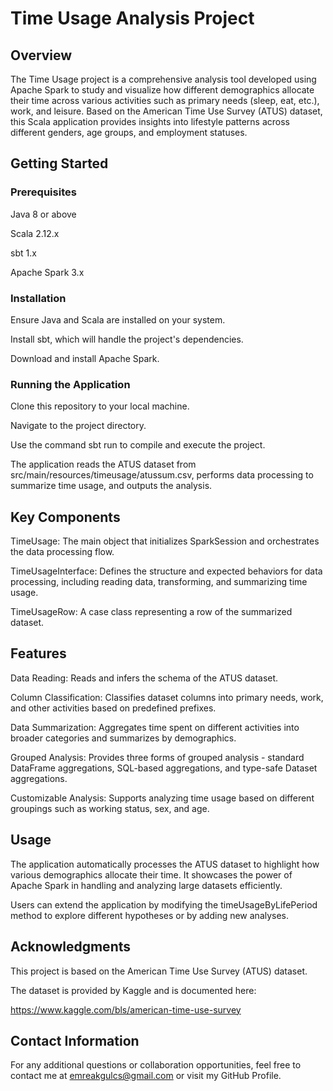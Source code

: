 # Time Usage Analysis Project 

## Overview
The Time Usage project is a comprehensive analysis tool developed using Apache Spark to study and visualize how different demographics allocate their time across various activities such as primary needs (sleep, eat, etc.), work, and leisure. Based on the American Time Use Survey (ATUS) dataset, this Scala application provides insights into lifestyle patterns across different genders, age groups, and employment statuses.

## Getting Started
### Prerequisites
Java 8 or above

Scala 2.12.x

sbt 1.x

Apache Spark 3.x

### Installation
Ensure Java and Scala are installed on your system.

Install sbt, which will handle the project's dependencies.

Download and install Apache Spark.

### Running the Application
Clone this repository to your local machine.

Navigate to the project directory.

Use the command sbt run to compile and execute the project.

The application reads the ATUS dataset from src/main/resources/timeusage/atussum.csv, performs data processing to summarize time usage, and outputs the analysis.

## Key Components
TimeUsage: The main object that initializes SparkSession and orchestrates the data processing flow.

TimeUsageInterface: Defines the structure and expected behaviors for data processing, including reading data, transforming, and summarizing time usage.

TimeUsageRow: A case class representing a row of the summarized dataset.

## Features
Data Reading: Reads and infers the schema of the ATUS dataset.

Column Classification: Classifies dataset columns into primary needs, work, and other activities based on predefined prefixes.

Data Summarization: Aggregates time spent on different activities into broader categories and summarizes by demographics.

Grouped Analysis: Provides three forms of grouped analysis - standard DataFrame aggregations, SQL-based aggregations, and type-safe Dataset aggregations.

Customizable Analysis: Supports analyzing time usage based on different groupings such as working status, sex, and age.
## Usage
The application automatically processes the ATUS dataset to highlight how various demographics allocate their time. It showcases the power of Apache Spark in handling and analyzing large datasets efficiently. 

Users can extend the application by modifying the timeUsageByLifePeriod method to explore different hypotheses or by adding new analyses.

## Acknowledgments
This project is based on the American Time Use Survey (ATUS) dataset.

The dataset is provided by Kaggle and is documented here:

https://www.kaggle.com/bls/american-time-use-survey

## Contact Information
For any additional questions or collaboration opportunities, feel free to contact me at emreakgulcs@gmail.com or visit my GitHub Profile.
